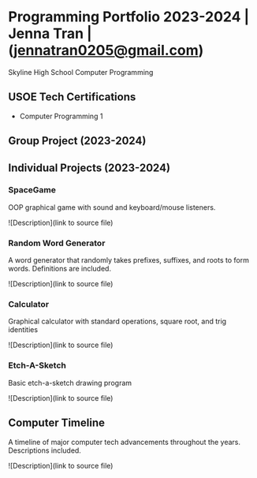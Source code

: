 # Programming Portfolio 2023-2024 | Jenna Tran | (jennatran0205@gmail.com)
Skyline High School Computer Programming

## USOE Tech Certifications
* Computer Programming 1

## Group Project (2023-2024)

## Individual Projects (2023-2024)

### SpaceGame
OOP graphical game with sound and keyboard/mouse listeners.

![Description](link to source file)

### Random Word Generator
A word generator that randomly takes prefixes, suffixes, and roots to form words. Definitions are included.

![Description](link to source file)

### Calculator
Graphical calculator with standard operations, square root, and trig identities

![Description](link to source file)

### Etch-A-Sketch
Basic etch-a-sketch drawing program

![Description](link to source file)

## Computer Timeline
A timeline of major computer tech advancements throughout the years. Descriptions included.

![Description](link to source file)
